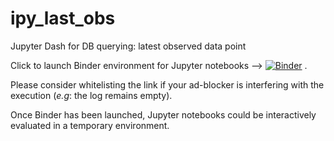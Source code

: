 # ipy_last_obs
Jupyter Dash for DB querying: latest observed data point

Click to launch Binder environment for Jupyter notebooks --> 
[![Binder](https://mybinder.org/badge_logo.svg)](https://mybinder.org/v2/gh/beto-Sibileau/ipy_last_obs/master) .

Please consider whitelisting the link if your ad-blocker is interfering with the execution (*e.g*: the log remains empty).

Once Binder has been launched, Jupyter notebooks could be interactively evaluated in a temporary environment.

<!---
`solutions.ipynb`
A static visualization of the solutions could be opened with this [link](https://github.com/beto-Sibileau/data-consultancy/blob/master/solutions.ipynb) to the Jupyter notebook.
-->

